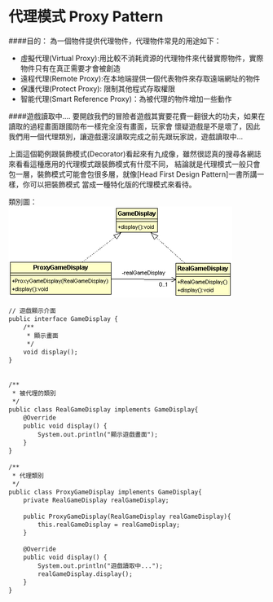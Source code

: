 # 代理模式 Proxy Pattern

####目的：
為一個物件提供代理物件，代理物件常見的用途如下：
* 虛擬代理(Virtual Proxy):用比較不消耗資源的代理物件來代替實際物件，實際物件只有在真正需要才會被創造
* 遠程代理(Remote Proxy):在本地端提供一個代表物件來存取遠端網址的物件	
* 保護代理(Protect Proxy): 限制其他程式存取權限
* 智能代理(Smart Reference Proxy)：為被代理的物件增加一些動作  

####遊戲讀取中....
要開啟我們的冒險者遊戲其實要花費一翻很大的功夫，如果在讀取的過程畫面跟國防布一樣完全沒有畫面，玩家會
懷疑遊戲是不是壞了，因此我們用一個代理類別，讓遊戲還沒讀取完成之前先跟玩家說，遊戲讀取中...  

上面這個範例跟裝飾模式(Decorator)看起來有九成像，雖然很認真的搜尋各網誌來看看這種應用的代理模式跟裝飾模式有什麼不同，
結論就是代理模式一般只會包一層，裝飾模式可能會包很多層，就像[Head First Design Pattern]一書所講一樣，你可以把裝飾模式
當成一種特化版的代理模式來看待。

類別圖：  
![Proxy Class Diagram](image/proxy.gif)  

```
// 遊戲顯示介面
public interface GameDisplay {
	/**
	 * 顯示畫面
	 */
	void display();
}


/**
 * 被代理的類別
 */
public class RealGameDisplay implements GameDisplay{
	@Override
	public void display() {
		System.out.println("顯示遊戲畫面");
	}
}

/**
 * 代理類別
 */
public class ProxyGameDisplay implements GameDisplay{
	private RealGameDisplay realGameDisplay;
	
	public ProxyGameDisplay(RealGameDisplay realGameDisplay){
		this.realGameDisplay = realGameDisplay;
	}
	
	@Override
	public void display() {
		System.out.println("遊戲讀取中...");
		realGameDisplay.display();
	}
}
```  
